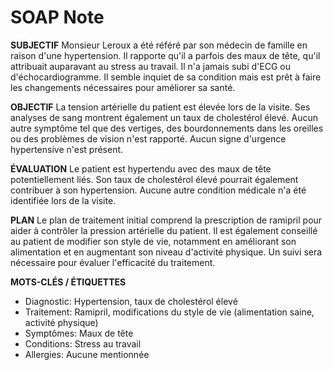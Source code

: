 # SOAP Note

**SUBJECTIF**
Monsieur Leroux a été référé par son médecin de famille en raison d'une hypertension. Il rapporte qu'il a parfois des maux de tête, qu'il attribuait auparavant au stress au travail. Il n'a jamais subi d'ECG ou d'échocardiogramme. Il semble inquiet de sa condition mais est prêt à faire les changements nécessaires pour améliorer sa santé.

**OBJECTIF**
La tension artérielle du patient est élevée lors de la visite. Ses analyses de sang montrent également un taux de cholestérol élevé. Aucun autre symptôme tel que des vertiges, des bourdonnements dans les oreilles ou des problèmes de vision n'est rapporté. Aucun signe d'urgence hypertensive n'est présent.

**ÉVALUATION**
Le patient est hypertendu avec des maux de tête potentiellement liés. Son taux de cholestérol élevé pourrait également contribuer à son hypertension. Aucune autre condition médicale n'a été identifiée lors de la visite.

**PLAN**
Le plan de traitement initial comprend la prescription de ramipril pour aider à contrôler la pression artérielle du patient. Il est également conseillé au patient de modifier son style de vie, notamment en améliorant son alimentation et en augmentant son niveau d'activité physique. Un suivi sera nécessaire pour évaluer l'efficacité du traitement.

**MOTS-CLÉS / ÉTIQUETTES**
- Diagnostic: Hypertension, taux de cholestérol élevé
- Traitement: Ramipril, modifications du style de vie (alimentation saine, activité physique)
- Symptômes: Maux de tête
- Conditions: Stress au travail
- Allergies: Aucune mentionnée